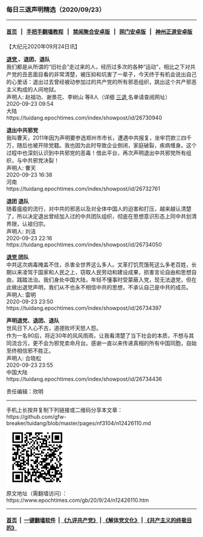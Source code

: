 ### 每日三退声明精选（2020/09/23）
------------------------

#### [首页](https://github.com/gfw-breaker/banned-news1/blob/master/README.md) &nbsp;&nbsp;|&nbsp;&nbsp; [手把手翻墙教程](https://github.com/gfw-breaker/guides/wiki) &nbsp;&nbsp;|&nbsp;&nbsp; [禁闻聚合安卓版](https://github.com/gfw-breaker/bn-android) &nbsp;&nbsp;|&nbsp;&nbsp; [网门安卓版](https://github.com/oGate2/oGate) &nbsp;&nbsp;|&nbsp;&nbsp; [神州正道安卓版](https://github.com/SzzdOgate/update) 



<div class="post_content" id="artbody" itemprop="articleBody">
 <!-- article content begin -->
 <p>
  【大纪元2020年09月24日讯】
 </p>
 <p>
  <strong>
   <a href="https://www.epochtimes.com/gb/tag/%E9%80%80%E5%85%9A.html">
    退党
   </a>
   、退团、退队
  </strong>
  <br/>
  我们都是从所谓的“旧社会”走过来的人，经历过多次的各种“运动”，相比之下对共产党的丑恶面目看的非常清楚，被压抑和坑害了一辈子，今天终于有机会说出自己的心里话：退出过去曾经被动参加过的共产党的所有邪恶组织，跳出这个共产邪恶主义构成的人间地狱。
  <br/>
  声明人: 赵祖功、谢景花、李树山 等8人（详细
  <a href="https://www.epochtimes.com/gb/tag/%E4%B8%89%E9%80%80.html">
   三退
  </a>
  名单请查阅网址）
  <br/>
  2020-09-23 09:54
  <br/>
  大陆
  <br/>
  https://tuidang.epochtimes.com/index/showpost/id/26730940
 </p>
 <p>
  <strong>
   退出中共邪党
  </strong>
  <br/>
  我叫曹天，2011年因为声明要参选郑州市市长，遭遇中共报复，坐牢罚款三四千万，随后也被开除党籍。我也因为此时导致企业倒闭，家庭破裂，疾病缠身。这个过程中也深刻认识到中共邪党的恶毒！借此平台，再次声明退出中共邪党所有组织，与中共邪党决裂！
  <br/>
  声明人: 曹天
  <br/>
  2020-09-23 16:38
  <br/>
  河南
  <br/>
  https://tuidang.epochtimes.com/index/showpost/id/26732761
 </p>
 <p>
  <strong>
   退团 退队
  </strong>
  <br/>
  随着瘟疫的流行，对中共的邪恶以及对全体中国人的迫害和打压，越来越认清楚了，所以决定退出曾经加入过的中共团队组织，彻底在思想意识形态上同中共划清界限，认祖归宗。
  <br/>
  声明人: 刘洁
  <br/>
  2020-09-23 22:16
  <br/>
  https://tuidang.epochtimes.com/index/showpost/id/26734050
 </p>
 <p>
  <strong>
   <a href="https://www.epochtimes.com/gb/tag/%E9%80%80%E5%85%9A.html">
    退党
   </a>
   团队
  </strong>
  <br/>
  中共这次病毒掩盖不住，杀害全世界这么多人。文革打饥荒饿死这么多老百姓，长期以来凌驾于国家和人民之上，窃取人民劳动和建设成果，损害言论自由和思想自由，践踏法治。我们身处中国大陆，年轻不懂事时受蒙蔽入党，现无法退党，但在此做出退党声明，我们从不也永不相信中共的思想，不承认自己是中共的成员。
  <br/>
  声明人: 雷明
  <br/>
  2020-09-23 23:50
  <br/>
  https://tuidang.epochtimes.com/index/showpost/id/26734397
 </p>
 <p>
  <strong>
   声明退党、退团、退队
  </strong>
  <br/>
  世风日下人心不古，道德败坏天怒人怨。
  <br/>
  作为一名90后，将近30年的风风雨雨，让我看清楚了当下社会的本质，不想与其同流合污，更不会为邪党卖命月台。感谢一直以来传递真相的所有中国同胞，自始至终相信邪不胜正。
  <br/>
  声明人: 合晓松
  <br/>
  2020-09-23 23:55
  <br/>
  中国大陆
  <br/>
  https://tuidang.epochtimes.com/index/showpost/id/26734436
 </p>
 <p>
  责任编辑：欣明
 </p>
 <!-- article content end -->
 <div id="below_article_ad">
 </div>
</div>

<hr/>
手机上长按并复制下列链接或二维码分享本文章：<br/>
https://github.com/gfw-breaker/tuidang/blob/master/pages/nf3104/n12426110.md <br/>
<a href='https://github.com/gfw-breaker/tuidang/blob/master/pages/nf3104/n12426110.md'><img src='https://github.com/gfw-breaker/tuidang/blob/master/pages/nf3104/n12426110.md.png'/></a> <br/>
原文地址（需翻墙访问）：https://www.epochtimes.com/gb/20/9/24/n12426110.htm


------------------------
#### [首页](https://github.com/gfw-breaker/banned-news/blob/master/README.md) &nbsp;|&nbsp; [一键翻墙软件](https://github.com/gfw-breaker/nogfw/blob/master/README.md) &nbsp;| [《九评共产党》](https://github.com/gfw-breaker/9ping.md/blob/master/README.md#九评之一评共产党是什么) | [《解体党文化》](https://github.com/gfw-breaker/jtdwh.md/blob/master/README.md) | [《共产主义的终极目的》](https://github.com/gfw-breaker/gczydzjmd.md/blob/master/README.md)


<img src='http://gfw-breaker.win/tuidang/pages/nf3104/n12426110.md' width='0px' height='0px'/>